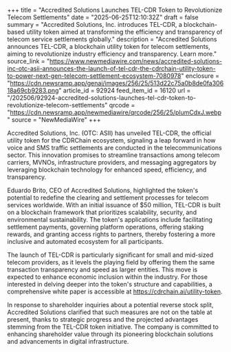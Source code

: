 +++
title = "Accredited Solutions Launches TEL-CDR Token to Revolutionize Telecom Settlements"
date = "2025-06-25T12:10:32Z"
draft = false
summary = "Accredited Solutions, Inc. introduces TEL-CDR, a blockchain-based utility token aimed at transforming the efficiency and transparency of telecom service settlements globally."
description = "Accredited Solutions announces TEL-CDR, a blockchain utility token for telecom settlements, aiming to revolutionize industry efficiency and transparency. Learn more."
source_link = "https://www.newmediawire.com/news/accredited-solutions-inc-otc-asii-announces-the-launch-of-tel-cdr-the-cdrchain-utility-token-to-power-next-gen-telecom-settlement-ecosystem-7080978"
enclosure = "https://cdn.newsramp.app/genai/images/256/25/513d22c75a0b8de0fa30618a69cb9283.png"
article_id = 92924
feed_item_id = 16120
url = "/202506/92924-accredited-solutions-launches-tel-cdr-token-to-revolutionize-telecom-settlements"
qrcode = "https://cdn.newsramp.app/newmediawire/qrcode/256/25/plumCdxJ.webp"
source = "NewMediaWire"
+++

<p>Accredited Solutions, Inc. (OTC: ASII) has unveiled TEL-CDR, the official utility token for the CDRChain ecosystem, signaling a leap forward in how voice and SMS traffic settlements are conducted in the telecommunications sector. This innovation promises to streamline transactions among telecom carriers, MVNOs, infrastructure providers, and messaging aggregators by leveraging blockchain technology for enhanced speed, efficiency, and transparency.</p><p>Eduardo Brito, CEO of Accredited Solutions, highlighted the token's potential to redefine the clearing and settlement processes for telecom services worldwide. With an initial issuance of $50 million, TEL-CDR is built on a blockchain framework that prioritizes scalability, security, and environmental sustainability. The token's applications include facilitating settlement payments, governing platform operations, offering staking rewards, and granting access rights to partners, thereby fostering a more inclusive and automated ecosystem for all participants.</p><p>The launch of TEL-CDR is particularly significant for small and mid-sized telecom providers, as it levels the playing field by offering them the same transaction transparency and speed as larger entities. This move is expected to enhance economic inclusion within the industry. For those interested in delving deeper into the token's structure and capabilities, a comprehensive white paper is accessible at <a href='https://cdrchain.ai/utility-token' rel='nofollow' target='_blank'>https://cdrchain.ai/utility-token</a>.</p><p>In response to shareholder inquiries about a potential reverse stock split, Accredited Solutions clarified that such measures are not on the table at present, thanks to strategic progress and the projected advantages stemming from the TEL-CDR token initiative. The company is committed to enhancing shareholder value through its pioneering blockchain solutions and advancements in digital infrastructure.</p>
